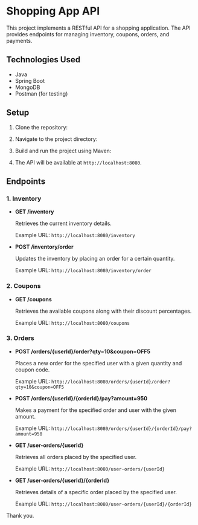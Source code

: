 # Shopping App API

This project implements a RESTful API for a shopping application. The API provides endpoints for managing inventory, coupons, orders, and payments.

## Technologies Used

- Java
- Spring Boot
- MongoDB
- Postman (for testing)

## Setup

1. Clone the repository:


2. Navigate to the project directory:


3. Build and run the project using Maven:


4. The API will be available at `http://localhost:8080`.

## Endpoints

### 1. Inventory

- **GET /inventory**

    Retrieves the current inventory details.
    
    Example URL: `http://localhost:8080/inventory`
    
- **POST /inventory/order**

    Updates the inventory by placing an order for a certain quantity.
    
    Example URL: `http://localhost:8080/inventory/order`

### 2. Coupons

- **GET /coupons**

    Retrieves the available coupons along with their discount percentages.
    
    Example URL: `http://localhost:8080/coupons`

### 3. Orders

- **POST /orders/{userId}/order?qty=10&coupon=OFF5**

    Places a new order for the specified user with a given quantity and coupon code.
    
    Example URL: `http://localhost:8080/orders/{userId}/order?qty=10&coupon=OFF5`
    
- **POST /orders/{userId}/{orderId}/pay?amount=950**

    Makes a payment for the specified order and user with the given amount.
    
    Example URL: `http://localhost:8080/orders/{userId}/{orderId}/pay?amount=950`
    
- **GET /user-orders/{userId}**

    Retrieves all orders placed by the specified user.
    
    Example URL: `http://localhost:8080/user-orders/{userId}`
    
- **GET /user-orders/{userId}/{orderId}**

    Retrieves details of a specific order placed by the specified user.
    
    Example URL: `http://localhost:8080/user-orders/{userId}/{orderId}`

Thank you.

